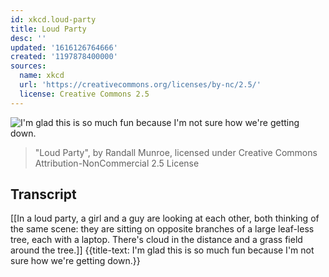 ```yaml
---
id: xkcd.loud-party
title: Loud Party
desc: ''
updated: '1616126764666'
created: '1197878400000'
sources:
  name: xkcd
  url: 'https://creativecommons.org/licenses/by-nc/2.5/'
  license: Creative Commons 2.5
---
```

![I'm glad this is so much fun because I'm not sure how we're getting down.](https://imgs.xkcd.com/comics/loud_party.png)
> "Loud Party", by Randall Munroe, licensed under Creative Commons Attribution-NonCommercial 2.5 License

## Transcript
[[In a loud party, a girl and a guy are looking at each other, both thinking of the same scene: they are sitting on opposite branches of a large leaf-less tree, each with a laptop. There's cloud in the distance and a grass field around the tree.]]
{{title-text: I'm glad this is so much fun because I'm not sure how we're getting down.}}
